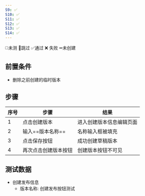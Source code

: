 ```yaml
---
S9: ✅
S10: ✅
S11: ✅
S12: ✅
S13: ✅
S14: ✅
---
```

◻️未测    🚫跳过     ✅通过    ❌ 失败    ➖未创建

## 前置条件

- 删除之前创建的临时版本

## 步骤

| 序号  | 步骤         | 结果           |
| --- | ---------- | ------------ |
| 1   | 点击创建版本     | 进入创建版本信息编辑页面 |
| 2   | 输入==版本名称== | 名称输入框被填充     |
| 3   | 点击保存按钮     | 成功创建草稿版本     |
| 4   | 再次点击创建版本按钮 | 创建版本按钮不可见    |

## 测试数据

- 创建发布信息
	- 版本名称: 创建发布按钮测试
